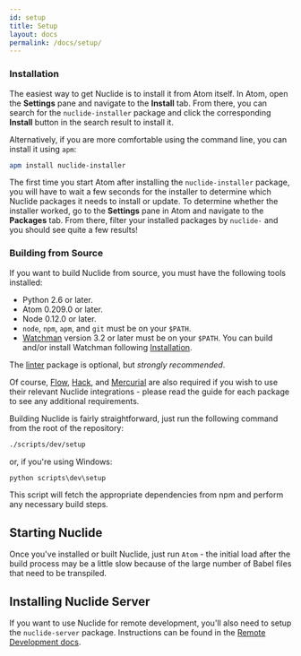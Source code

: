 ```yaml
---
id: setup
title: Setup
layout: docs
permalink: /docs/setup/
---
```


### Installation

The easiest way to get Nuclide is to install it from Atom itself.
In Atom, open the **Settings** pane and navigate to the **Install** tab.
From there, you can search for the `nuclide-installer` package and click
the corresponding **Install** button in the search result to install it.

Alternatively, if you are more comfortable using the command line,
you can install it using `apm`:

```bash
apm install nuclide-installer
```

The first time you start Atom after installing the `nuclide-installer` package, you will have to wait
a few seconds for the installer to determine which Nuclide packages it needs to install or update.
To determine whether the installer worked, go to the **Settings** pane in Atom and navigate to the **Packages**
tab. From there, filter your installed packages by `nuclide-` and you should see quite a few results!

### Building from Source

If you want to build Nuclide from source, you must have the following tools installed:

+ Python 2.6 or later.
+ Atom 0.209.0 or later.
+ Node 0.12.0 or later.
+ `node`, `npm`, `apm`, and `git` must be on your `$PATH`.
+ [Watchman](https://facebook.github.io/watchman/) version 3.2 or later must be on your `$PATH`. You can build and/or
install Watchman following [Installation](https://facebook.github.io/watchman/docs/install.html).

The [linter](https://atom.io/packages/linter) package is optional, but *strongly recommended*.

Of course, [Flow](/docs/flow/), [Hack](/docs/hack/), and [Mercurial](/docs/hg/) are 
also required if you wish to use their relevant Nuclide integrations - please read the guide for 
each package to see any additional requirements.

Building Nuclide is fairly straightforward, just run the following command from the root of the 
repository:

```bash
./scripts/dev/setup
```

or, if you're using Windows:

```bat
python scripts\dev\setup
```

This script will fetch the appropriate dependencies from npm and perform any necessary build steps. 

## Starting Nuclide

Once you've installed or built Nuclide, just run `Atom` - the initial load after the build process 
may be a little slow because of the large number of Babel files that need to be transpiled. 

## Installing Nuclide Server

If you want to use Nuclide for remote development, you'll also need to setup the `nuclide-server` 
package. Instructions can be found in the [Remote Development docs](docs/remote/).
